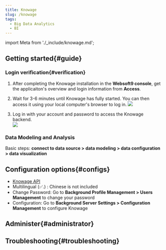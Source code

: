 ```yaml
---
title: Knowage
slug: /knowage
tags:
  - Big Data Analytics
  - BI
---
```


import Meta from './_include/knowage.md';

<Meta name="meta" />

## Getting started{#guide}

### Login verification{#verification}

1. After completing the Knowage installation in the **Websoft9 console**, get the applicaiton's overview and login information from **Access**. 

2. Wait for 3-6 minutes until Knowage has fully started. You can then access it using your local computer's browser to log in.
   ![](./assets/knowage-login-websoft9.png)

3. Log in with your account and password to access the Knowage backend.  
   ![](./assets/knowage-backend-websoft9.png)

### Data Modeling and Analysis

Basic steps: **connect to data source > data modeling > data configuration > data visualization**

## Configuration options{#configs}

- [Knowage API](https://knowage.docs.apiary.io) 
- Multilingual (✅.) : Chinese is not included
- Change Password: Go to **Background Profile Management > Users Management** to change your password
- Configuration: Go to **Background Server Settings > Configuration Management** to configure Knowage

## Administer{#administrator}

## Troubleshooting{#troubleshooting}

